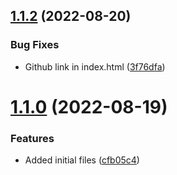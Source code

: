 ## [1.1.2](https://github.com/Pradumnasaraf/Twilio-messaging-app/compare/v1.1.0...v1.1.2) (2022-08-20)


### Bug Fixes

* Github link in index.html ([3f76dfa](https://github.com/Pradumnasaraf/Twilio-messaging-app/commit/3f76dfa1075abed5433bb507a2c79295f564e894))



# [1.1.0](https://github.com/Pradumnasaraf/Twilio-messaging-app/compare/cfb05c4753aa248d67d1b585721c8381dba74c19...v1.1.0) (2022-08-19)


### Features

* Added initial files ([cfb05c4](https://github.com/Pradumnasaraf/Twilio-messaging-app/commit/cfb05c4753aa248d67d1b585721c8381dba74c19))



